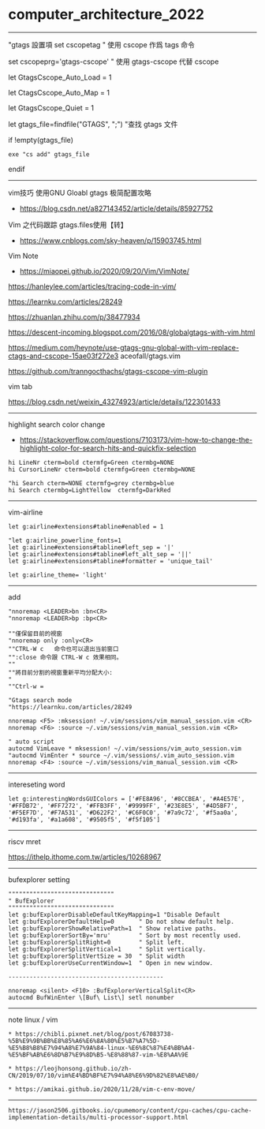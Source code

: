 # computer_architecture_2022

--------------------------
"gtags 設置項
set cscopetag " 使用 cscope 作爲 tags 命令

set cscopeprg='gtags-cscope' " 使用 gtags-cscope 代替 cscope


let GtagsCscope_Auto_Load = 1

let CtagsCscope_Auto_Map = 1

let GtagsCscope_Quiet = 1

let gtags_file=findfile("GTAGS", ";") "查找 gtags 文件

if !empty(gtags_file)

    exe "cs add" gtags_file

endif

-------------------------------------

vim技巧 使用GNU Gloabl gtags 极简配置攻略
* https://blog.csdn.net/a827143452/article/details/85927752

Vim 之代码跟踪 gtags.files使用【转】
* https://www.cnblogs.com/sky-heaven/p/15903745.html

Vim Note
* https://miaopei.github.io/2020/09/20/Vim/VimNote/

https://hanleylee.com/articles/tracing-code-in-vim/


https://learnku.com/articles/28249

https://zhuanlan.zhihu.com/p/38477934

https://descent-incoming.blogspot.com/2016/08/globalgtags-with-vim.html


https://medium.com/heynote/use-gtags-gnu-global-with-vim-replace-ctags-and-cscope-15ae03f272e3
aceofall/gtags.vim

https://github.com/tranngocthachs/gtags-cscope-vim-plugin


vim tab

https://blog.csdn.net/weixin_43274923/article/details/122301433

-------------------------

highlight search color change
* https://stackoverflow.com/questions/7103173/vim-how-to-change-the-highlight-color-for-search-hits-and-quickfix-selection

```
hi LineNr cterm=bold ctermfg=Green ctermbg=NONE
hi CursorLineNr cterm=bold ctermfg=Green ctermbg=NONE

"hi Search cterm=NONE ctermfg=grey ctermbg=blue
hi Search ctermbg=LightYellow  ctermfg=DarkRed
```

-------------------------------------
vim-airline
```
let g:airline#extensions#tabline#enabled = 1

"let g:airline_powerline_fonts=1
let g:airline#extensions#tabline#left_sep = '|'
let g:airline#extensions#tabline#left_alt_sep = '||'
let g:airline#extensions#tabline#formatter = 'unique_tail'

let g:airline_theme= 'light'
```

----------------------------------
add
```
"nnoremap <LEADER>bn :bn<CR>
"nnoremap <LEADER>bp :bp<CR>

""僅保留目前的視窗
"nnoremap only :only<CR>
""CTRL-W c   命令也可以退出当前窗口
"":close 命令跟 CTRL-W c 效果相同。
""
""將目前分割的視窗重新平均分配大小:
"
""Ctrl-w =

"Gtags search mode
"https://learnku.com/articles/28249

nnoremap <F5> :mksession! ~/.vim/sessions/vim_manual_session.vim <CR>
nnoremap <F6> :source ~/.vim/sessions/vim_manual_session.vim <CR>

" auto script
autocmd VimLeave * mksession! ~/.vim/sessions/vim_auto_session.vim
"autocmd VimEnter * source ~/.vim/sessions/.vim_auto_session.vim
nnoremap <F4> :source ~/.vim/sessions/vim_manual_session.vim <CR>

```
----------------------------------------
intereseting word 
```
let g:interestingWordsGUIColors = ['#FE8A96', '#8CCBEA', '#A4E57E', '#FFDB72', '#FF7272', '#FFB3FF', '#9999FF', '#23E8E5', '#4D5BF7', '#F5EF7D', '#F7A531', '#D622F2', '#C6F0C0', '#7a9c72', '#f5aa0a', '#d193fa', '#a1a608', '#9505f5', '#f5f105']
```


-------------------------------------------
riscv mret 

https://ithelp.ithome.com.tw/articles/10268967

-----------------------------------------
bufexplorer  setting

```
""""""""""""""""""""""""""""""
" BufExplorer
""""""""""""""""""""""""""""""
let g:bufExplorerDisableDefaultKeyMapping=1 "Disable Default
let g:bufExplorerDefaultHelp=0       " Do not show default help.
let g:bufExplorerShowRelativePath=1  " Show relative paths.
let g:bufExplorerSortBy='mru'        " Sort by most recently used.
let g:bufExplorerSplitRight=0        " Split left.
let g:bufExplorerSplitVertical=1     " Split vertically.
let g:bufExplorerSplitVertSize = 30  " Split width
let g:bufExplorerUseCurrentWindow=1  " Open in new window.

--------------------------------------------

nnoremap <silent> <F10> :BufExplorerVerticalSplit<CR>
autocmd BufWinEnter \[Buf\ List\] setl nonumber 

```

-----------------

note linux / vim
```
* https://chibli.pixnet.net/blog/post/67083738-%5B%E9%9B%BB%E8%85%A6%E6%8A%80%E5%B7%A7%5D-%E5%B8%B8%E7%94%A8%E7%9A%84-linux-%E6%8C%87%E4%BB%A4-%E5%BF%AB%E6%8D%B7%E9%8D%B5-%E8%88%87-vim-%E8%AA%9E

* https://leojhonsong.github.io/zh-CN/2019/07/10/vim%E4%BD%BF%E7%94%A8%E6%9D%82%E8%AE%B0/

* https://amikai.github.io/2020/11/28/vim-c-env-move/
```

-----------------

```
https://jason2506.gitbooks.io/cpumemory/content/cpu-caches/cpu-cache-implementation-details/multi-processor-support.html
```
